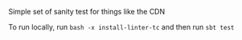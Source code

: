 Simple set of sanity test for things like the CDN

To run locally, run ```bash -x install-linter-tc``` and then run ```sbt test```
